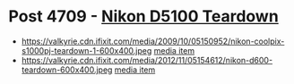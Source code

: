 # Post 4709 - [Nikon D5100 Teardown](https://www.ifixit.com/News/4709/nikon-d5100-teardown)

- https://valkyrie.cdn.ifixit.com/media/2009/10/05150952/nikon-coolpix-s1000pj-teardown-1-600x400.jpeg [media item](media-28622.md)
- https://valkyrie.cdn.ifixit.com/media/2012/11/05154612/nikon-d600-teardown-600x400.jpeg [media item](media-28233.md)